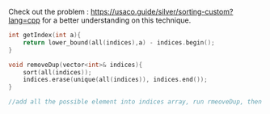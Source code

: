 Check out the problem : https://usaco.guide/silver/sorting-custom?lang=cpp for a better understanding on this technique.
```cpp
int getIndex(int a){
    return lower_bound(all(indices),a) - indices.begin();
}

void removeDup(vector<int>& indices){
    sort(all(indices));
    indices.erase(unique(all(indices)), indices.end());
}

//add all the possible element into indices array, run rmeoveDup, then getIndex
```